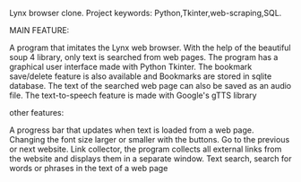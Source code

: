 Lynx browser clone.
Project keywords: Python,Tkinter,web-scraping,SQL.

MAIN FEATURE:

A program that imitates the Lynx web browser. With the help of the beautiful soup 4 library, only text is searched from web pages. The program has a graphical user interface made with Python Tkinter. The bookmark save/delete feature is also available and Bookmarks are stored in sqlite database. The text of the searched web page can also be saved as an audio file. The text-to-speech feature is made with Google's gTTS library

other features:

A progress bar that updates when text is loaded from a web page. Changing the font size larger or smaller with the buttons. Go to the previous or next website. Link collector, the program collects all external links from the website and displays them in a separate window. Text search, search for words or phrases in the text of a web page



